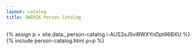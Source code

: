 ```yaml
---
layout: catalog
title: SWERIK Person Catalog
---
```

{% assign p = site.data._person-catalog.i-AUS3xJ5viRWXYnDpt66BXU %}
{% include person-catalog.html p=p %}


